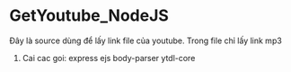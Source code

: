 # GetYoutube_NodeJS

Đây là source dùng để lấy link file của youtube. Trong file chỉ lấy link mp3

1. Cai cac goi: express ejs body-parser ytdl-core
